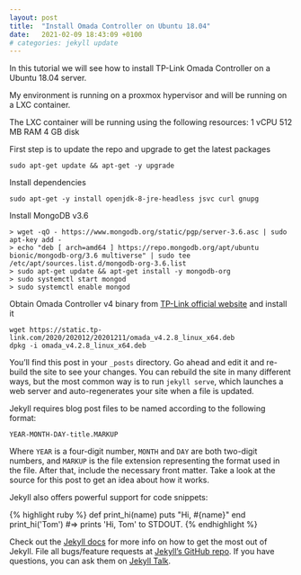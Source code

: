 ```yaml
---
layout: post
title:  "Install Omada Controller on Ubuntu 18.04"
date:   2021-02-09 18:43:09 +0100
# categories: jekyll update
---
```


In this tutorial we will see how to install TP-Link Omada Controller on a Ubuntu 18.04 server.

My environment is running on a proxmox hypervisor and will be running on a LXC container.

The LXC container will be running using the following resources:
1 vCPU
512 MB RAM
4 GB disk

First step is to update the repo and upgrade to get the latest packages
```
sudo apt-get update && apt-get -y upgrade
```

Install dependencies
```
sudo apt-get -y install openjdk-8-jre-headless jsvc curl gnupg
```

Install MongoDB v3.6
```
> wget -qO - https://www.mongodb.org/static/pgp/server-3.6.asc | sudo apt-key add -
> echo "deb [ arch=amd64 ] https://repo.mongodb.org/apt/ubuntu bionic/mongodb-org/3.6 multiverse" | sudo tee /etc/apt/sources.list.d/mongodb-org-3.6.list
> sudo apt-get update && apt-get install -y mongodb-org
> sudo systemctl start mongod
> sudo systemctl enable mongod
```

Obtain Omada Controller v4 binary from [TP-Link official website](https://www.tp-link.com/en/support/download/omada-software-controller/#Controller_Software) and install it
```
wget https://static.tp-link.com/2020/202012/20201211/omada_v4.2.8_linux_x64.deb
dpkg -i omada_v4.2.8_linux_x64.deb
```

You’ll find this post in your `_posts` directory. Go ahead and edit it and re-build the site to see your changes. You can rebuild the site in many different ways, but the most common way is to run `jekyll serve`, which launches a web server and auto-regenerates your site when a file is updated.

Jekyll requires blog post files to be named according to the following format:

`YEAR-MONTH-DAY-title.MARKUP`

Where `YEAR` is a four-digit number, `MONTH` and `DAY` are both two-digit numbers, and `MARKUP` is the file extension representing the format used in the file. After that, include the necessary front matter. Take a look at the source for this post to get an idea about how it works.

Jekyll also offers powerful support for code snippets:

{% highlight ruby %}
def print_hi(name)
  puts "Hi, #{name}"
end
print_hi('Tom')
#=> prints 'Hi, Tom' to STDOUT.
{% endhighlight %}

Check out the [Jekyll docs][jekyll-docs] for more info on how to get the most out of Jekyll. File all bugs/feature requests at [Jekyll’s GitHub repo][jekyll-gh]. If you have questions, you can ask them on [Jekyll Talk][jekyll-talk].

[jekyll-docs]: https://jekyllrb.com/docs/home
[jekyll-gh]:   https://github.com/jekyll/jekyll
[jekyll-talk]: https://talk.jekyllrb.com/
